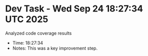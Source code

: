 # Dev Task - Wed Sep 24 18:27:34 UTC 2025
Analyzed code coverage results
- Time: 18:27:34
- Notes: This was a key improvement step.

